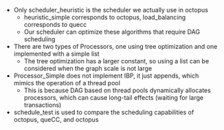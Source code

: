 - Only scheduler_heuristic is the scheduler we actually use in octopus
    - heuristic_simple corresponds to octopus, load_balancing corresponds to quecc
    - Our scheduler can optimize these algorithms that require DAG scheduling
- There are two types of Processors, one using tree optimization and one implemented with a simple list
    - The tree optimization has a larger constant, so using a list can be considered when the graph scale is not large
- Processor_Simple does not implement IBP, it just appends, which mimics the operation of a thread pool
    - This is because DAG based on thread pools dynamically allocates processors, which can cause long-tail effects (waiting for large transactions)
- schedule_test is used to compare the scheduling capabilities of octopus, queCC, and octopus